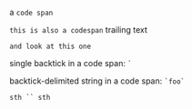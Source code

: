 a `code span`

`this is also a codespan` trailing text

`and look at this one`

single backtick in a code span: `` ` ``

backtick-delimited string in a code span: `` `foo` ``

`sth `` sth`